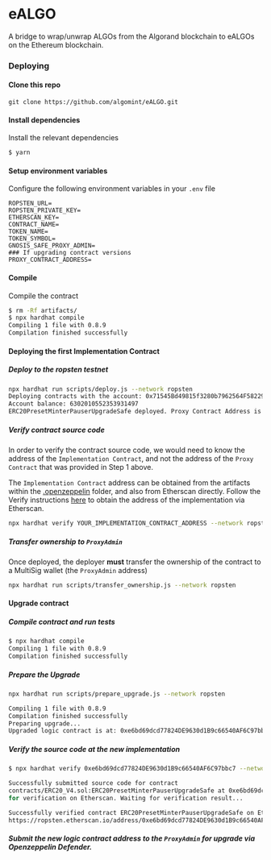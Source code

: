 # eALGO
A bridge to wrap/unwrap ALGOs from the Algorand blockchain to eALGOs on the Ethereum blockchain.

### Deploying

#### Clone this repo
`git clone https://github.com/algomint/eALGO.git`

#### Install dependencies
Install the relevant dependencies 
```sh
$ yarn 
```

#### Setup environment variables
Configure the following environment variables in your `.env` file
```
ROPSTEN_URL=
ROPSTEN_PRIVATE_KEY=
ETHERSCAN_KEY=
CONTRACT_NAME=
TOKEN_NAME=
TOKEN_SYMBOL=
GNOSIS_SAFE_PROXY_ADMIN=
### If upgrading contract versions
PROXY_CONTRACT_ADDRESS=
```

#### Compile
Compile the contract
```sh
$ rm -Rf artifacts/
$ npx hardhat compile
Compiling 1 file with 0.8.9
Compilation finished successfully
```

#### Deploying the first Implementation Contract
##### Deploy to the ropsten testnet

```sh
npx hardhat run scripts/deploy.js --network ropsten
Deploying contracts with the account: 0x71545Bd49815f3280b7962564F58229eb8Aa882C
Account balance: 6302010552353931497
ERC20PresetMinterPauserUpgradeSafe deployed. Proxy Contract Address is 0x7fBD91A756a4Be97f0b7C7BD4F8bE1A36406D1c3
```

##### Verify contract source code

In order to verify the contract source code, we would need to know the address of the `Implementation Contract`, and not the address of the `Proxy Contract` that was provided in Step 1 above.

The `Implementation Contract` address can be obtained from the artifacts within the [.openzeppelin](.openzeppelin) folder, and also from Etherscan directly. Follow the Verify instructions [here](https://www.chainshot.com/article/how-to-make-contracts-upgradeable) to obtain the address of the implementation via Etherscan.

```sh
npx hardhat verify YOUR_IMPLEMENTATION_CONTRACT_ADDRESS --network ropsten
```

##### Transfer ownership to `ProxyAdmin`
Once deployed, the deployer **must** transfer the ownership of the contract to a MultiSig wallet (the `ProxyAdmin` address)

```sh
npx hardhat run scripts/transfer_ownership.js --network ropsten
```

#### Upgrade contract
##### Compile contract and run tests
```sh
$ npx hardhat compile
Compiling 1 file with 0.8.9
Compilation finished successfully
```

##### Prepare the Upgrade

```sh
npx hardhat run scripts/prepare_upgrade.js --network ropsten

Compiling 1 file with 0.8.9
Compilation finished successfully
Preparing upgrade...
Upgraded logic contract is at: 0xe6bd69dcd77824DE9630d1B9c66540AF6C97bbc7
```

##### Verify the source code at the new implementation

```sh
$ npx hardhat verify 0xe6bd69dcd77824DE9630d1B9c66540AF6C97bbc7 --network ropsten

Successfully submitted source code for contract
contracts/ERC20_V4.sol:ERC20PresetMinterPauserUpgradeSafe at 0xe6bd69dcd77824DE9630d1B9c66540AF6C97bbc7
for verification on Etherscan. Waiting for verification result...

Successfully verified contract ERC20PresetMinterPauserUpgradeSafe on Etherscan.
https://ropsten.etherscan.io/address/0xe6bd69dcd77824DE9630d1B9c66540AF6C97bbc7#code
```

##### Submit the new logic contract address to the `ProxyAdmin` for upgrade via Openzeppelin Defender.

